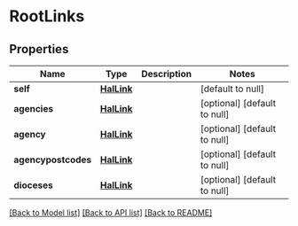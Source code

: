 # RootLinks
## Properties

| Name | Type | Description | Notes |
|------------ | ------------- | ------------- | -------------|
| **self** | [**HalLink**](HalLink.md) |  | [default to null] |
| **agencies** | [**HalLink**](HalLink.md) |  | [optional] [default to null] |
| **agency** | [**HalLink**](HalLink.md) |  | [optional] [default to null] |
| **agencypostcodes** | [**HalLink**](HalLink.md) |  | [optional] [default to null] |
| **dioceses** | [**HalLink**](HalLink.md) |  | [optional] [default to null] |

[[Back to Model list]](../README.md#documentation-for-models) [[Back to API list]](../README.md#documentation-for-api-endpoints) [[Back to README]](../README.md)

